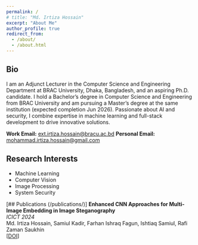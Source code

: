 ```yaml
---
permalink: /
# title: "Md. Irtiza Hossain"
excerpt: "About Me"
author_profile: true
redirect_from: 
  - /about/
  - /about.html
---
```


## Bio
I am an Adjunct Lecturer in the Computer Science and Engineering Department at BRAC University, Dhaka, Bangladesh, and an aspiring Ph.D. candidate. I hold a Bachelor’s degree in Computer Science and Engineering from BRAC University and am pursuing a Master’s degree at the same institution (expected completion Jun 2026). Passionate about AI and security, I combine expertise in machine learning and full-stack development to drive innovative solutions.

**Work Email:** [ext.irtiza.hossain@bracu.ac.bd](mailto:ext.irtiza.hossain@bracu.ac.bd)
**Personal Email:** [mohammad.irtiza.hossain@gmail.com](mailto:mohammad.irtiza.hossain@gmail.com)

## Research Interests
- Machine Learning
- Computer Vision
- Image Processing
- System Security

[## Publications (/publications/)]
**Enhanced CNN Approaches for Multi-Image Embedding in Image Steganography**  
*ICICT 2024*  
Md. Irtiza Hossain, Samiul Kadir, Farhan Ishraq Fagun, Ishtiaq Samiul, Rafi Zaman Saukhin  
[[DOI](https://doi.org/10.1109/ICICT64387.2024.10839645)]